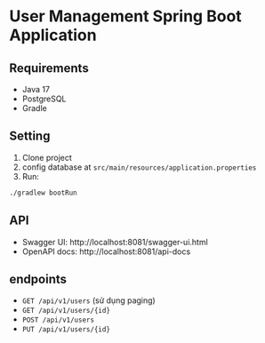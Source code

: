 # User Management Spring Boot Application

## Requirements
- Java 17
- PostgreSQL
- Gradle

## Setting
1. Clone project
2. config database at `src/main/resources/application.properties`
3. Run:
```bash
./gradlew bootRun
```

## API
- Swagger UI: http://localhost:8081/swagger-ui.html
- OpenAPI docs: http://localhost:8081/api-docs

## endpoints
- `GET /api/v1/users` (sử dụng paging)
- `GET /api/v1/users/{id}`
- `POST /api/v1/users`
- `PUT /api/v1/users/{id}`